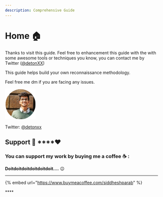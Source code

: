 ```yaml
---
description: Comprehensive Guide
---
```


# Home 🏠

Thanks to visit this guide. Feel free to enhancement this guide with the with some awesome tools or techniques you know, you can contact me by Twitter \([@detonXX](https://twitter.com/detonXX)\)



This guide helps build your own reconnaissance methodology.



Feel free me dm if you are facing any issues.  


![](.gitbook/assets/untitled-design-1-.png)

Twitter: [@detonxx](https://twitter.com/detonXX)   
  


## Support 🙏 ****❤ 

### **You can support my work by buying me a coffee** ☕ **:**

**Doitdoitdoitdoitdoitdoit....** 😉 
****

{% embed url="https://www.buymeacoffee.com/siddheshparab" %}

\*\*\*\*











